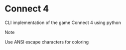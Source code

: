 # Connect 4

CLI implementation of the game Connect 4 using python 

> [!Note]  
> Use ANSI escape characters for coloring


